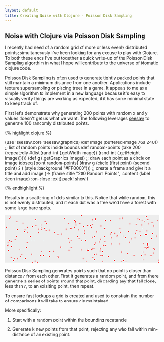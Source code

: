 ```yaml
---
layout: default
title: Creating Noise with Clojure - Poisson Disk Sampling
---
```


Noise with Clojure via Poisson Disk Sampling
--

I recently had need of a random grid of more or less evenly
distributed points; simultaneously I've been looking for any excuse to
play with Clojure. To both these ends I've put together a quick
write-up of the Poisson Disk Sampling algorthim in what I hope will
contribute to the universe of idomatic clojure code.

Poisson Disk Sampling is often used to generate tightly packed points
that still maintain a minimum distance from one another. Applications
include texture supersampling or placing trees in a game. It appeals
to me as a simple algorithm to implement in a new language because
it's easy to visually verify things are working as expected, it it has
some minimal state to keep track of.

First let's demonstrate why generating 200 points with random x and y
values doesn't get us what we want. The following leverages
[seesaw](https://github.com/daveray/seesaw) to generate 100 randomly
distributed points.

{% highlight clojure %}

(use 'seesaw.core 'seesaw.graphics)
(def image (buffered-image 768 240))
;; list of random points inside bounds
(def random-points
  (take 200 
        (repeatedly 
         #(list (rand-int (.getWidth image)) 
                (rand-int (.getHeight image))))))
(def g (.getGraphics image))
;; draw each point as a circle on image
(doseq [point random-points]
  (draw g
        (circle (first point) (second point) 2 )
        (style :background "#FF0000")))
;; create a frame and give it a title and add image
(-> (frame :title "200 Random Points", 
           :content (label :icon image)
           :on-close :exit)
    pack! show!)

{% endhighlight %}

Results in a scattering of dots similar to this. Notice that while
random, this is not evenly distributed, and if each dot was a tree
we'd have a forest with some large bare spots.

![200 Random Dots](/img/posts/2012-02-19-creating-noise-with-clojure--poisson-disk-sampling/200-random-dots.png)

Poisson Disc Sampling generates points such that no point is closer
than distance _r_ from each other. First it generates a random point,
and from there generate a series of points around that point, discarding
any that fall close, less than _r_, to an exisiting point, then repeat.

To ensure fast lookups a grid is created and used to constrain the
number of comparisons it will take to ensure _r_ is maintained.

More specifically:
    
 1) Start with a random point within the bounding recatangle

 2) Generate k new points from that point, rejecting any who fall
    within min-distance of an existing point. 

